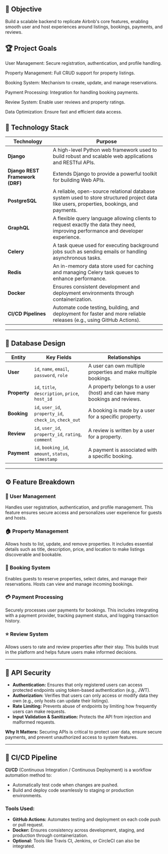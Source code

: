 ## 🚀 Objective
Build a scalable backend to replicate Airbnb's core features, enabling smooth user and host experiences around listings, bookings, payments, and reviews.

## 🏆 Project Goals
User Management: Secure registration, authentication, and profile handling.

Property Management: Full CRUD support for property listings.

Booking System: Mechanism to create, update, and manage reservations.

Payment Processing: Integration for handling booking payments.

Review System: Enable user reviews and property ratings.

Data Optimization: Ensure fast and efficient data access.

## 🚀 Technology Stack

| Technology | Purpose |
|------------|---------|
| **Django** | A high-level Python web framework used to build robust and scalable web applications and RESTful APIs. |
| **Django REST Framework (DRF)** | Extends Django to provide a powerful toolkit for building Web APIs. |
| **PostgreSQL** | A reliable, open-source relational database system used to store structured project data like users, properties, bookings, and payments. |
| **GraphQL** | A flexible query language allowing clients to request exactly the data they need, improving performance and developer experience. |
| **Celery** | A task queue used for executing background jobs such as sending emails or handling asynchronous tasks. |
| **Redis** | An in-memory data store used for caching and managing Celery task queues to enhance performance. |
| **Docker** | Ensures consistent development and deployment environments through containerization. |
| **CI/CD Pipelines** | Automate code testing, building, and deployment for faster and more reliable releases (e.g., using GitHub Actions). |

---

## 🧩 Database Design

| Entity     | Key Fields                                      | Relationships |
|------------|--------------------------------------------------|---------------|
| **User**   | `id`, `name`, `email`, `password`, `role`        | A user can own multiple properties and make multiple bookings. |
| **Property** | `id`, `title`, `description`, `price`, `host_id` | A property belongs to a user (host) and can have many bookings and reviews. |
| **Booking** | `id`, `user_id`, `property_id`, `check_in`, `check_out` | A booking is made by a user for a specific property. |
| **Review** | `id`, `user_id`, `property_id`, `rating`, `comment` | A review is written by a user for a property. |
| **Payment** | `id`, `booking_id`, `amount`, `status`, `timestamp` | A payment is associated with a specific booking. |

---

## ⚙️ Feature Breakdown

### 🔐 User Management  
Handles user registration, authentication, and profile management. This feature ensures secure access and personalizes user experience for guests and hosts.

### 🏠 Property Management  
Allows hosts to list, update, and remove properties. It includes essential details such as title, description, price, and location to make listings discoverable and bookable.

### 📅 Booking System  
Enables guests to reserve properties, select dates, and manage their reservations. Hosts can view and manage incoming bookings.

### 💳 Payment Processing  
Securely processes user payments for bookings. This includes integrating with a payment provider, tracking payment status, and logging transaction history.

### ⭐ Review System  
Allows users to rate and review properties after their stay. This builds trust in the platform and helps future users make informed decisions.

---

## 🔐 API Security

- **Authentication:** Ensures that only registered users can access protected endpoints using token-based authentication (e.g., JWT).
- **Authorization:** Verifies that users can only access or modify data they own (e.g., only hosts can update their listings).
- **Rate Limiting:** Prevents abuse of endpoints by limiting how frequently users can make requests.
- **Input Validation & Sanitization:** Protects the API from injection and malformed requests.

**Why It Matters:** Securing APIs is critical to protect user data, ensure secure payments, and prevent unauthorized access to system features.

---

## 🔄 CI/CD Pipeline

**CI/CD** (Continuous Integration / Continuous Deployment) is a workflow automation method to:

- Automatically test code when changes are pushed.
- Build and deploy code seamlessly to staging or production environments.

### Tools Used:
- **GitHub Actions:** Automates testing and deployment on each code push or pull request.
- **Docker:** Ensures consistency across development, staging, and production through containerization.
- **Optional:** Tools like Travis CI, Jenkins, or CircleCI can also be integrated.
